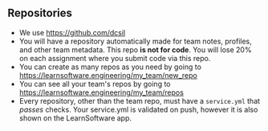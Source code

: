 ## Repositories

- We use https://github.com/dcsil
- You will have a repository automatically made for team notes, profiles, and other team metadata. This repo **is not for code**. You will lose 20% on each assignment where you submit code via this repo.
- You can create as many repos as you need by going to <https://learnsoftware.engineering/my_team/new_repo>
- You can see all your team's repos by going to <https://learnsoftware.engineering/my_team/repos>
- Every repository, other than the team repo, must have a `service.yml` that _passes_ checks. Your service.yml is validated on push, however it is also shown on the LearnSoftware app.

